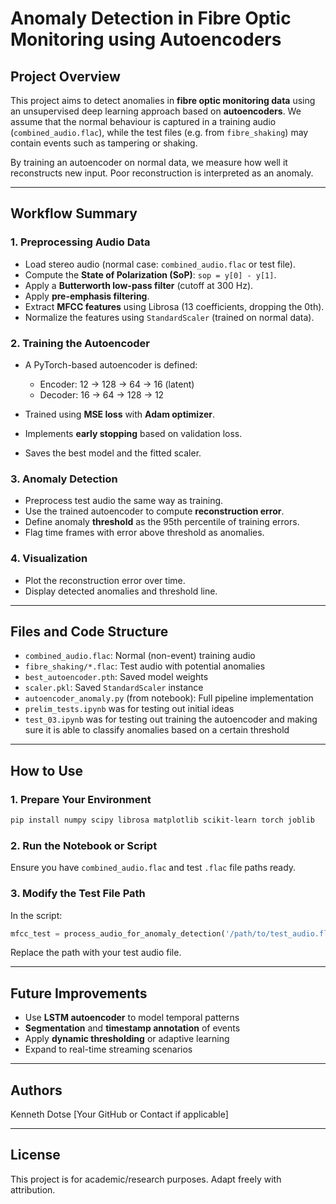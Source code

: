 # Anomaly Detection in Fibre Optic Monitoring using Autoencoders

## Project Overview

This project aims to detect anomalies in **fibre optic monitoring data** using an unsupervised deep learning approach based on **autoencoders**. We assume that the normal behaviour is captured in a training audio (`combined_audio.flac`), while the test files (e.g. from `fibre_shaking`) may contain events such as tampering or shaking.

By training an autoencoder on normal data, we measure how well it reconstructs new input. Poor reconstruction is interpreted as an anomaly.

---

## Workflow Summary

### 1. **Preprocessing Audio Data**

* Load stereo audio (normal case: `combined_audio.flac` or test file).
* Compute the **State of Polarization (SoP)**: `sop = y[0] - y[1]`.
* Apply a **Butterworth low-pass filter** (cutoff at 300 Hz).
* Apply **pre-emphasis filtering**.
* Extract **MFCC features** using Librosa (13 coefficients, dropping the 0th).
* Normalize the features using `StandardScaler` (trained on normal data).

### 2. **Training the Autoencoder**

* A PyTorch-based autoencoder is defined:

  * Encoder: 12 → 128 → 64 → 16 (latent)
  * Decoder: 16 → 64 → 128 → 12
* Trained using **MSE loss** with **Adam optimizer**.
* Implements **early stopping** based on validation loss.
* Saves the best model and the fitted scaler.

### 3. **Anomaly Detection**

* Preprocess test audio the same way as training.
* Use the trained autoencoder to compute **reconstruction error**.
* Define anomaly **threshold** as the 95th percentile of training errors.
* Flag time frames with error above threshold as anomalies.

### 4. **Visualization**

* Plot the reconstruction error over time.
* Display detected anomalies and threshold line.

---

## Files and Code Structure

* `combined_audio.flac`: Normal (non-event) training audio
* `fibre_shaking/*.flac`: Test audio with potential anomalies
* `best_autoencoder.pth`: Saved model weights
* `scaler.pkl`: Saved `StandardScaler` instance
* `autoencoder_anomaly.py` (from notebook): Full pipeline implementation
* `prelim_tests.ipynb` was for testing out initial ideas
* `test_03.ipynb` was for testing out training the autoencoder and making sure it is able to classify anomalies based on a certain threshold

---

## How to Use

### 1. Prepare Your Environment

```bash
pip install numpy scipy librosa matplotlib scikit-learn torch joblib
```

### 2. Run the Notebook or Script

Ensure you have `combined_audio.flac` and test `.flac` file paths ready.

### 3. Modify the Test File Path

In the script:

```python
mfcc_test = process_audio_for_anomaly_detection('/path/to/test_audio.flac')
```

Replace the path with your test audio file.

---

## Future Improvements

* Use **LSTM autoencoder** to model temporal patterns
* **Segmentation** and **timestamp annotation** of events
* Apply **dynamic thresholding** or adaptive learning
* Expand to real-time streaming scenarios

---

## Authors

Kenneth Dotse
\[Your GitHub or Contact if applicable]

---

## License

This project is for academic/research purposes. Adapt freely with attribution.

